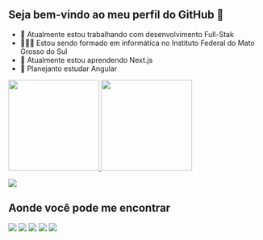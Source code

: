 ## Seja bem-vindo ao meu perfil do GitHub 👋

- 🔭 Atualmente estou trabalhando com desenvolvimento Full-Stak
- 🧑🏽‍💻 Estou sendo formado em informática no Instituto Federal do Mato Grosso do Sul
- 🌱 Atualmente estou aprendendo Next.js
- 📝 Planejanto estudar Angular 

<div>
  <a href="https://github.com/DevLucasGodoy">
  <img height="180em" src="https://github-readme-stats.vercel.app/api?username=DevLucasGodoy&show_icons=true&theme=dark&include_all_commits=true&count_private=true"/>
  <img height="180em" src="https://github-readme-stats.vercel.app/api/top-langs/?username=DevLucasGodoy&layout=compact&langs_count=7&theme=dark"/>
</div>

<a href="https://portfolio202022.lucasgodoy04.repl.co/" target="_blank"><img src="https://img.shields.io/website-up-down-green-red/http/monip.org.svg"></a>   

## Aonde você pode me encontrar

<div> 
  
  <a href="https://www.linkedin.com/in/lucas-godoy-84091021b/" target="_blank"><img src="https://img.shields.io/badge/-LinkedIn-%230077B5?style=for-the-badge&logo=linkedin&logoColor=white" target="_blank"></a> 
  <a href="https://api.whatsapp.com/send?phone=555519996168818&text=Ol%C3%A1!%20Vim%20atrav%C3%A9s%20do%20GutHub.%20Podemos%20conversar%3F" target="_blank"><img src="https://img.shields.io/badge/WhatsApp-25D366?style=for-the-badge&logo=whatsapp&logoColor=white" target="_blank"></a> 
  <a href="https://t.me/@DevLucasGodoy" target="_blank"><img src="https://img.shields.io/badge/Telegram-2CA5E0?style=for-the-badge&logo=telegram&logoColor=white" target="_blank"></a>
  <a href="mailto: lucas.moraes.godoy@gmail.com"><img src="https://img.shields.io/badge/Gmail-D14836?style=for-the-badge&logo=gmail&logoColor=white" target="_blank"></a>
  <a href="mailto: lucas.moraes.godoy@gmail.com" target="_blank"><img src="https://img.shields.io/badge/Microsoft_Outlook-0078D4?style=for-the-badge&logo=microsoft-outlook&logoColor=white" target="_blank"></a> 
</div>
